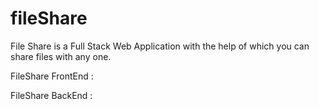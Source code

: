 # fileShare

File Share is a Full Stack Web Application with the help of which you can share files with any one. 

FileShare FrontEnd : 

FileShare BackEnd : 
